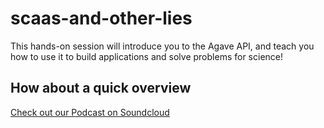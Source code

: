 # scaas-and-other-lies
This hands-on session will introduce you to the Agave API, and teach you how to use it to build applications and solve problems for science!

## How about a quick overview

[Check out our Podcast on Soundcloud](https://soundcloud.com/usetacc/swswi-2015-podcast-science-as-a-service-and-other-lies)

